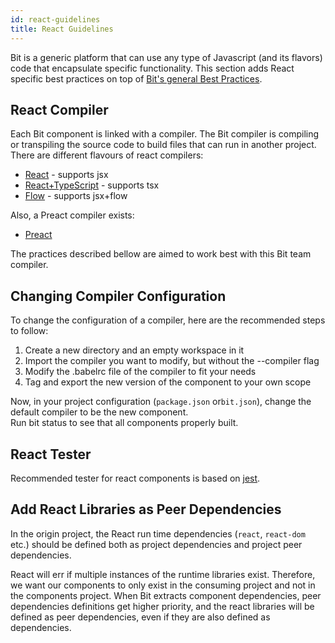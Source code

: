 ```yaml
---
id: react-guidelines
title: React Guidelines
---
```


Bit is a generic platform that can use any type of Javascript (and its flavors) code that encapsulate specific functionality. This section adds React specific best practices on top of [Bit's general Best Practices](/docs/best-practices.html).

## React Compiler

Each Bit component is linked with a compiler. The Bit compiler is compiling or transpiling the source code to build files that can run in another project. There are different flavours of react compilers: 

- [React](https://bit.dev/bit/envs/compilers/react) - supports jsx  
- [React+TypeScript](https://bit.dev/bit/envs/compilers/react-typescript) - supports tsx  
- [Flow](https://bit.dev/bit/envs/compilers/flow) - supports jsx+flow

Also, a Preact compiler exists:

- [Preact](https://bit.dev/bit/envs/compilers/preact)  

The practices described bellow are aimed to work best with this Bit team compiler.  

## Changing Compiler Configuration

To change the configuration of a compiler, here are the recommended steps to follow: 

1) Create a new directory and an empty workspace in it
2) Import the compiler you want to modify, but without the --compiler flag
3) Modify the .babelrc file of the compiler to fit your needs
4) Tag and export the new version of the component to your own scope

Now, in your project configuration (`package.json` or`bit.json`), change the default compiler to be the new component.  
Run bit status to see that all components properly built.  

## React Tester

Recommended tester for react components is based on [jest](https://bit.dev/bit/envs/testers/jest).  

## Add React Libraries as Peer Dependencies

In the origin project, the React run time dependencies (`react`, `react-dom` etc.) should be defined both as project dependencies and project peer dependencies.

React will err if multiple instances of the runtime libraries exist. Therefore, we want our components to only exist in the consuming project and not in the components project. When Bit extracts component dependencies, peer dependencies definitions get higher priority, and the react libraries will be defined as peer dependencies, even if they are also defined as dependencies.
